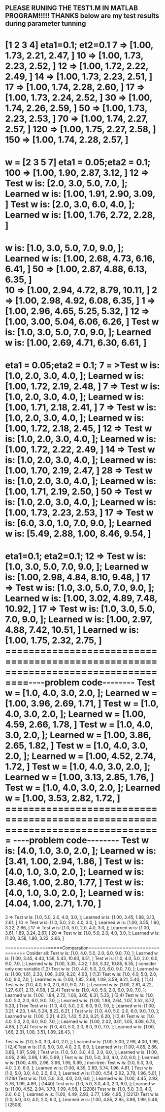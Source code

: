 PLEASE RUNING THE TEST1.M IN MATLAB PROGRAM!!!!! THANKS
below are my test results during parameter tunning
------------------------------------------------
[1 2 3 4] eta1=0.1; et2=0.1
7  => [1.00, 1.73, 2.21, 2.47, ]
10 => [1.00, 1.73, 2.23, 2.52, ]
12 => [1.00, 1.72, 2.22, 2.49, ]
14 => [1.00, 1.73, 2.23, 2.51, ]
17 => [1.00, 1.74, 2.28, 2.60, ]
17 => [1.00, 1.73, 2.24, 2.52, ]
30 => [1.00, 1.74, 2.26, 2.59, ]
50 => [1.00, 1.73, 2.23, 2.53, ]
70 => [1.00, 1.74, 2.27, 2.57, ]
120 => [1.00, 1.75, 2.27, 2.58, ]
150 => [1.00, 1.74, 2.28, 2.57, ]
=======================================================
w = [2 3 5 7] eta1 = 0.05;eta2 = 0.1;
100 => [1.00, 1.90, 2.87, 3.12, ]
12 => Test w is: [2.0, 3.0, 5.0, 7.0, ]; Learned w is: [1.00, 1.91, 2.90, 3.09, ]
Test w is: [2.0, 3.0, 6.0, 4.0, ]; Learned w is: [1.00, 1.76, 2.72, 2.28, ]
=======================================================
w is: [1.0, 3.0, 5.0, 7.0, 9.0, ]; Learned w is: [1.00, 2.68, 4.73, 6.16, 6.41, ]
                                          50 => [1.00, 2.87, 4.88, 6.13, 6.35, ]   
                                          10 => [1.00, 2.94, 4.72, 8.79, 10.11, ]
2 => [1.00, 2.98, 4.92, 6.08, 6.35, ]
1 =>[1.00, 2.96, 4.65, 5.25, 5.32, ]
12 => [1.00, 3.00, 5.04, 6.06, 6.26, ]
Test w is: [1.0, 3.0, 5.0, 7.0, 9.0, ]; Learned w is: [1.00, 2.69, 4.71, 6.30, 6.61, ]
==============================================================================
eta1 = 0.05;eta2 = 0.1; 
7 = >Test w is: [1.0, 2.0, 3.0, 4.0, ]; Learned w is: [1.00, 1.72, 2.19, 2.48, ]
7 => Test w is: [1.0, 2.0, 3.0, 4.0, ]; Learned w is: [1.00, 1.71, 2.18, 2.41, ]
7 => Test w is: [1.0, 2.0, 3.0, 4.0, ]; Learned w is: [1.00, 1.72, 2.18, 2.45, ]
12 => Test w is: [1.0, 2.0, 3.0, 4.0, ]; Learned w is: [1.00, 1.72, 2.22, 2.49, ]
14 => Test w is: [1.0, 2.0, 3.0, 4.0, ]; Learned w is: [1.00, 1.70, 2.19, 2.47, ]
28 => Test w is: [1.0, 2.0, 3.0, 4.0, ]; Learned w is: [1.00, 1.71, 2.19, 2.50, ]
50 => Test w is: [1.0, 2.0, 3.0, 4.0, ]; Learned w is: [1.00, 1.73, 2.23, 2.53, ]
17 => Test w is: [6.0, 3.0, 1.0, 7.0, 9.0, ]; Learned w is: [5.49, 2.88, 1.00, 8.46, 9.54, ]
===============================================================================
eta1=0.1; eta2=0.1;
12 => Test w is: [1.0, 3.0, 5.0, 7.0, 9.0, ]; Learned w is: [1.00, 2.98, 4.84, 8.10, 9.48, ]
17 => Test w is: [1.0, 3.0, 5.0, 7.0, 9.0, ]; Learned w is: [1.00, 3.02, 4.89, 7.48, 10.92, ]
17 => Test w is: [1.0, 3.0, 5.0, 7.0, 9.0, ]; Learned w is: [1.00, 2.97, 4.88, 7.42, 10.51, ]
 Learned w is: [1.00, 1.75, 2.32, 2.75, ]
==================================================================================----problem code--------
Test w = [1.0, 4.0, 3.0, 2.0, ]; Learned w = [1.00, 3.96, 2.69, 1.71, ]
Test w = [1.0, 4.0, 3.0, 2.0, ]; Learned w = [1.00, 4.59, 2.66, 1.78, ]
Test w = [1.0, 4.0, 3.0, 2.0, ]; Learned w = [1.00, 3.86, 2.65, 1.82, ]
Test w = [1.0, 4.0, 3.0, 2.0, ]; Learned w = [1.00, 4.52, 2.74, 1.72, ]
Test w = [1.0, 4.0, 3.0, 2.0, ]; Learned w = [1.00, 3.13, 2.85, 1.76, ]
Test w = [1.0, 4.0, 3.0, 2.0, ]; Learned w = [1.00, 3.53, 2.82, 1.72, ]
=============================================================================== ----problem code--------
Test w is: [4.0, 1.0, 3.0, 2.0, ]; Learned w is: [3.41, 1.00, 2.94, 1.86, ]
Test w is: [4.0, 1.0, 3.0, 2.0, ]; Learned w is: [3.46, 1.00, 2.80, 1.77, ]
Test w is: [4.0, 1.0, 3.0, 2.0, ]; Learned w is: [4.04, 1.00, 2.71, 1.70, ]
===============================================================================
3  => Test w is: [1.0, 5.0, 2.0, 4.0, 3.0, ]; Learned w is: [1.00, 3.45, 1.88, 3.13, 2.61, ]
10 => Test w is: [1.0, 5.0, 2.0, 4.0, 3.0, ]; Learned w is: [1.00, 3.55, 1.90, 3.22, 2.66, ]
17 => Test w is: [1.0, 5.0, 2.0, 4.0, 3.0, ]; Learned w is: [1.00, 3.61, 1.89, 3.24, 2.67, ]
20 => Test w is: [1.0, 5.0, 2.0, 4.0, 3.0, ]; Learned w is: [1.00, 3.58, 1.90, 3.22, 2.66, ]

====================Comparation================================
Cosider all:
Test w is: [1.0, 4.0, 5.0, 2.0, 6.0, 9.0, 7.0, ]; Learned w is: [1.00, 3.45, 4.43, 1.56, 5.43, 10.60, 6.51, ]
Test w is: [1.0, 4.0, 5.0, 2.0, 6.0, 9.0, 7.0, ]; Learned w is: [1.00, 3.35, 4.32, 1.53, 5.32, 10.85, 6.35, ]
consider only one variable
(1,2) Test w is: [1.0, 4.0, 5.0, 2.0, 6.0, 9.0, 7.0, ]; Learned w is: [1.00, 1.61, 2.33, 1.06, 3.09, 8.20, 4.93, ]
(1,3) Test w is: [1.0, 4.0, 5.0, 2.0, 6.0, 9.0, 7.0, ]; Learned w is: [1.00, 1.85, 2.68, 1.09, 3.59, 8.21, 5.40, ]
(1,4) Test w is: [1.0, 4.0, 5.0, 2.0, 6.0, 9.0, 7.0, ]; Learned w is: [1.00, 2.81, 4.22, 1.27, 6.01, 2.13, 4.98, ]
(2,4) Test w is: [1.0, 4.0, 5.0, 2.0, 6.0, 9.0, 7.0, ]; Learned w is: [1.00, 1.84, 2.72, 1.06, 3.65, 8.31, 5.35, ]
(3,4) Test w is: [1.0, 4.0, 5.0, 2.0, 6.0, 9.0, 7.0, ]; Learned w is: [1.00, 1.88, 2.64, 1.07, 3.52, 8.72, 5.23, ]
Tree
Test w is: [1.0, 4.0, 5.0, 2.0, 6.0, 9.0, 7.0, ]; Learned w is: [1.00, 3.21, 4.23, 1.44, 5.24, 8.22, 6.21, ]
Test w is: [1.0, 4.0, 5.0, 2.0, 6.0, 9.0, 7.0, ]; Learned w is: [1.00, 3.21, 4.23, 1.42, 5.23, 8.21, 6.20, ]
(3,4) Test w is: [1.0, 4.0, 5.0, 2.0, 6.0, 9.0, 7.0, ]; Learned w is: [1.00, 2.02, 3.01, 1.05, 4.08, 6.73, 4.85, ]
(1,4) Test w is: [1.0, 4.0, 5.0, 2.0, 6.0, 9.0, 7.0, ]; Learned w is: [1.00, 1.66, 2.31, 1.08, 3.51, 1.89, 28.43, ]

Test w is: [1.0, 5.0, 3.0, 4.0, 2.0, ]; Learned w is: [1.00, 5.00, 2.99, 4.00, 1.99, ]
(2,4)Test w is: [1.0, 5.0, 3.0, 4.0, 2.0, 6.0, ]; Learned w is: [1.00, 4.85, 2.86, 3.86, 1.87, 5.99, ]
     Test w is: [1.0, 5.0, 3.0, 4.0, 2.0, 6.0, ]; Learned w is: [1.00, 4.95, 2.98, 3.96, 1.95, 5.99, ]
     Test w is: [1.0, 5.0, 3.0, 4.0, 2.0, 6.0, ]; Learned w is: [1.00, 4.95, 2.98, 3.96, 1.95, 5.99, ]
non-tree: Test w is: [1.0, 5.0, 3.0, 4.0, 2.0, 6.0, ]; Learned w is: [1.00, 4.39, 2.89, 3.74, 1.96, 4.81, ]
Test w is: [1.0, 5.0, 3.0, 4.0, 2.0, 6.0, ]; Learned w is: [1.00, 4.54, 2.92, 3.79, 1.96, 5.01, ] (1219)
Test w is: [1.0, 5.0, 3.0, 4.0, 2.0, 6.0, ]; Learned w is: [1.00, 4.45, 2.93, 3.76, 1.99, 4.89, ] (1440)
Test w is: [1.0, 5.0, 3.0, 4.0, 2.0, 6.0, ]; Learned w is: [1.00, 4.52, 2.94, 3.79, 1.99, 4.98, ] (2208)
Test w is: [1.0, 5.0, 3.0, 4.0, 2.0, 6.0, ]; Learned w is: [1.00, 4.49, 2.93, 3.77, 1.99, 4.95, ] (2213)
Test w is: [1.0, 5.0, 3.0, 4.0, 2.0, 6.0, ]; Learned w is: [1.00, 4.85, 2.95, 3.86, 1.99, 5.46, ]  (2508)